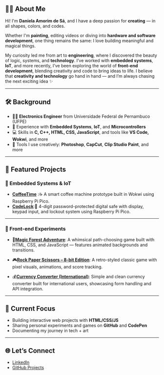 ## 🎨✨ About Me

Hi! I'm **Daniela Amorim de Sá**, and I have a deep passion for **creating** — in all shapes, colors, and codes.

Whether I'm **painting**, editing videos or diving into **hardware and software development**, one thing remains the same:
I love building meaningful and magical things.

My curiosity led me from art to **engineering**, where I discovered the beauty of logic, systems, and **technology**. I’ve worked with **embedded systems**, **IoT**, and more recently, I’ve been exploring the world of **front-end development**, blending creativity and code to bring ideas to life. I believe that **creativity and technology** go hand in hand — and I’m always chasing the next exciting idea ✨

---

## 🛠️ Background

- 👩‍🎓 **Electronics Engineer** from Universidade Federal de Pernambuco (UFPE)  
- 🤖 Experience with **Embedded Systems**, **IoT**, and **Microcontrollers**
- 💻 Skills in **C, C++, HTML, CSS, JavaScript**, and tools like **VS Code, Wokwi**, and more
- 🎨 Tools I use creatively: **Photoshop**, **CapCut**, **Clip Studio Paint**, and more

---

## 📂 Featured Projects

### 🔧 Embedded Systems & IoT

- [**CoffeeTime**](https://github.com/daniamorimdesa/CoffeeTime-SmartCoffeeMachine) :☕ A smart coffee machine prototype built in Wokwi using Raspberry Pi Pico.  
- [**CodeLock**](https://github.com/daniamorimdesa/DigitalSafe):🔐 4-digit password-protected digital safe with display, keypad input, and lockout system using Raspberry Pi Pico.

---

### 🎨 Front-end Experiments

- 🌲[**Magic Forest Adventure**](https://github.com/daniamorimdesa/MagicForestAdventure): A whimsical path-choosing game built with HTML, CSS, and JavaScript — features animated backgrounds and transitions.

- 🎮[**Rock Paper Scissors – 8-bit Edition**](https://github.com/daniamorimdesa/Rock-Paper-Scissors): A retro-styled classic game with pixel visuals, animations, and score tracking.

- 💰[**Currency Converter (International)**](https://github.com/daniamorimdesa/CurrencyConverter-Intl): Simple and clean currency converter built for international users, showcasing form handling and API integration.

---



## 🚀 Current Focus

- Building interactive web projects with **HTML/CSS/JS**
- Sharing personal experiments and games on **GitHub** and **CodePen**
- Documenting my journey in tech + art

---

## 🌐 Let’s Connect
- [LinkedIn](https://www.linkedin.com/in/daniela-amorim-de-s%C3%A1-3b6234191/)
- [GitHub Projects](https://github.com/daniamorimdesa)

